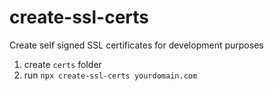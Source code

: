 # create-ssl-certs
Create self signed SSL certificates for development purposes

1. create ```certs``` folder
2. run ```npx create-ssl-certs yourdomain.com```
